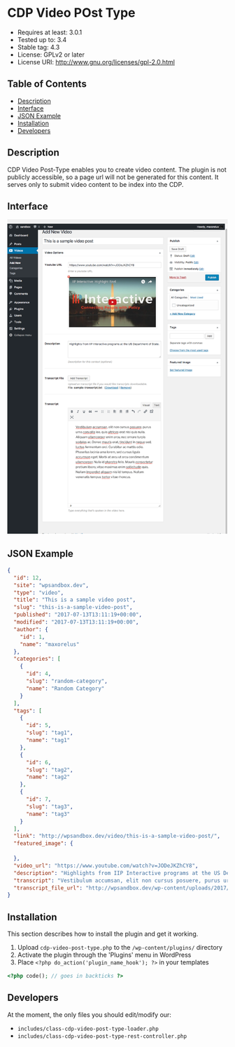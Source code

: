 # CDP Video POst Type

* Requires at least: 3.0.1
* Tested up to: 3.4
* Stable tag: 4.3
* License: GPLv2 or later
* License URI: http://www.gnu.org/licenses/gpl-2.0.html

<!-- START doctoc generated TOC please keep comment here to allow auto update -->
<!-- DON'T EDIT THIS SECTION, INSTEAD RE-RUN doctoc TO UPDATE -->
## Table of Contents

  - [Description](#description)
  - [Interface](#interface)
  - [JSON Example](#json-example)
  - [Installation](#installation)
  - [Developers](#developers)

<!-- END doctoc generated TOC please keep comment here to allow auto update -->

## Description

CDP Video Post-Type enables you to create video content. The plugin is not publicly accessible, so a page url will not be generated for this content. It serves only to submit video content to be index into the CDP.

## Interface

![CDP Video Post-Type](github/assets/cdp-video-post-type-interface.png)

## JSON Example

```json
{
  "id": 12,
  "site": "wpsandbox.dev",
  "type": "video",
  "title": "This is a sample video post",
  "slug": "this-is-a-sample-video-post",
  "published": "2017-07-13T13:11:19+00:00",
  "modified": "2017-07-13T13:11:19+00:00",
  "author": {
    "id": 1,
    "name": "maxorelus"
  },
  "categories": [
    {
      "id": 4,
      "slug": "random-category",
      "name": "Random Category"
    }
  ],
  "tags": [
    {
      "id": 5,
      "slug": "tag1",
      "name": "tag1"
    },
    {
      "id": 6,
      "slug": "tag2",
      "name": "tag2"
    },
    {
      "id": 7,
      "slug": "tag3",
      "name": "tag3"
    }
  ],
  "link": "http://wpsandbox.dev/video/this-is-a-sample-video-post/",
  "featured_image": {

  },
  "video_url": "https://www.youtube.com/watch?v=JODeJKZhCY8",
  "description": "Highlights from IIP Interactive programs at the US Department of State.",
  "transcript": "Vestibulum accumsan, elit non cursus posuere, purus urna convallis leo, quis ultrices erat nisi quis nulla. Aliquam ullamcorper enim arcu, nec ornare turpis sodales ac. Donec mauris erat, tincidunt in neque sed, luctus fermentum orci. Curabitur ac mattis odio. Phasellus lacinia urna lorem, sed cursus ligula accumsan eget. Morbi at arcu ut arcu condimentum ullamcorper. Nulla id pharetra felis. Mauris consectetur pretium libero, vitae maximus enim sollicitudin quis. Nullam imperdiet aliquam nisi id tempus. Nullam venenatis tempus tortor vitae rhoncus.",
  "transcript_file_url": "http://wpsandbox.dev/wp-content/uploads/2017/07/sample-transcript.txt"
}
```

## Installation

This section describes how to install the plugin and get it working.

1. Upload `cdp-video-post-type.php` to the `/wp-content/plugins/` directory
2. Activate the plugin through the 'Plugins' menu in WordPress
3. Place `<?php do_action('plugin_name_hook'); ?>` in your templates

```php
<?php code(); // goes in backticks ?>
```

## Developers

At the moment, the only files you should edit/modify our:

* `includes/class-cdp-video-post-type-loader.php`
* `includes/class-cdp-video-post-type-rest-controller.php`
